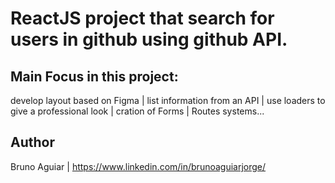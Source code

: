 # ReactJS project that search for users in github using github API.
## Main Focus in this project:
develop layout based on Figma | list information from an API | use loaders to give a professional look | cration of Forms | Routes systems...

## Author 
Bruno Aguiar | https://www.linkedin.com/in/brunoaguiarjorge/
